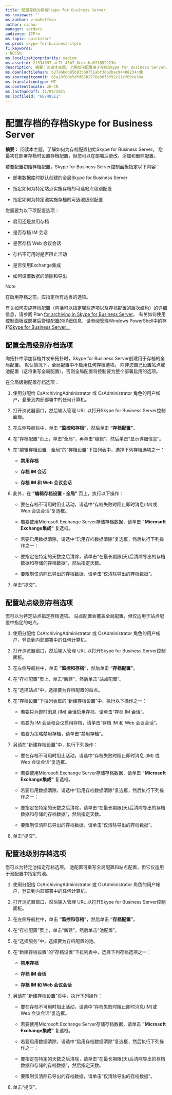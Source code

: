 ```yaml
---
title: 配置存档的存档Skype for Business Server
ms.reviewer: ''
ms.author: v-mahoffman
author: cichur
manager: serdars
audience: ITPro
ms.topic: quickstart
ms.prod: skype-for-business-itpro
f1.keywords:
- NOCSH
ms.localizationpriority: medium
ms.assetid: 2f534697-ac7f-45b7-8cdc-ba67f052223b
description: 摘要：阅读本主题，了解如何配置用于存档Skype for Business Server。 您最初在部署存档时设置存档配置，但您可以在部署后更改、添加和删除配置。
ms.openlocfilehash: b27a6bdd85b935b0751abf3da2bac94488234cdb
ms.sourcegitcommit: 65a10f80e5dfd67b2778e09f5f92c21ef09ce36a
ms.translationtype: MT
ms.contentlocale: zh-CN
ms.lasthandoff: 11/04/2021
ms.locfileid: "60749511"
---
```

# <a name="configure-archiving-options-for-skype-for-business-server"></a>配置存档的存档Skype for Business Server
 
**摘要：** 阅读本主题，了解如何为存档配置初始Skype for Business Server。 您最初在部署存档时设置存档配置，但您可以在部署后更改、添加和删除配置。
  
若要配置初始存档配置，Skype for Business Server控制面板指定以下内容：
  
- 部署数据库时默认创建的全局Skype for Business Server
    
- 指定如何为特定站点实施存档的可选站点级别配置
    
- 指定如何为特定池实施存档的可选池级别配置
    
您需要为以下项配置选项：
  
- 启用还是禁用存档
    
- 是否存档 IM 会话
    
- 是否存档 Web 会议会话
    
- 存档不可用时是否阻止活动
    
- 是否使用Exchange集成
    
- 如何设置数据的清除和导出
    
> [!NOTE]
> 在启用存档之前，应指定所有适当的选项。 
  
有关如何实施存档配置（包括可以指定哪些选项以及存档配置的层次结构）的详细信息，请参阅 Plan [for archiving in Skype for Business Server](../../plan-your-deployment/archiving/archiving.md)。 有关如何使用控制面板或部署后管理配置的详细信息，请参阅管理Windows PowerShell中的存档[Skype for Business Server。](../../manage/archiving/options.md)
  
## <a name="configure-global-level-archiving-options"></a>配置全局级别存档选项

向拓扑中添加存档并发布拓扑时，Skype for Business Server创建用于存档的全局配置。 默认情况下，全局配置中不启用任何存档选项。 除非您自己设置站点或池配置（这将重写全局配置），否则全局配置将控制要为整个部署启用的选项。
  
在全局级别配置存档选项：
  
1. 使用分配给 CsArchivingAdministrator 或 CsAdministrator 角色的用户帐户，登录到内部部署中的任何计算机。
    
2. 打开浏览器窗口，然后输入管理 URL 以打开Skype for Business Server控制面板。 
    
3. 在左侧导航栏中，单击 **“监控和存档”**，然后单击 **“存档配置”**。
    
4. 在“存档配置”页上，单击“全局”，再单击“编辑”，然后单击“显示详细信息”。
    
5. 在“编辑存档设置 - 全局”的“存档设置”下拉列表中，选择下列存档选项之一：
    
   - **禁用存档**
    
   - **存档 IM 会话**
    
   - **存档 IM 和 Web 会议会话**
    
6. 此外，在 **"编辑存档设置 - 全局"** 页上，执行以下操作：
    
   - 要在存档不可用时阻止活动，请选中“存档失败时阻止即时消息(IM)或 Web 会议会话”复选框。
    
   - 若要使用Microsoft Exchange Server存储存档数据，请单击 **"Microsoft Exchange集成"** 复选框。
    
   - 若要启用数据清除，请选中“启用存档数据清除”复选框，然后执行下列操作之一：
    
   - 要指定在特定的天数之后清除，请单击“在最长期限(天)后清除导出的存档数据和存储的存档数据”，然后指定天数。
    
   - 要限制仅清除已导出的存档数据，请单击“仅清除导出的存档数据”。
    
7. 单击“提交”。
    
## <a name="configure-site-level-archiving-options"></a>配置站点级别存档选项

您可以为特定站点指定存档选项。 站点配置会覆盖全局配置，但仅适用于站点配置中指定的站点。 
  
1. 使用分配给 CsArchivingAdministrator 或 CsAdministrator 角色的用户帐户，登录到内部部署中的任何计算机。
    
2. 打开浏览器窗口，然后输入管理 URL 以打开Skype for Business Server控制面板。 
    
3. 在左侧导航栏中，单击 **“监控和存档”**，然后单击 **“存档配置”**。
    
4. 在“存档配置”页上，单击“新建”，然后单击“站点配置”。
    
5. 在“选择站点”中，选择要为存档配置的站点。
    
6. 在“存档设置”下拉列表框的“新建存档设置”中，执行以下操作之一：
    
   - 若要只为即时消息 (IM) 会话启用存档，请单击“存档 IM 会话”。
    
   - 若要为 IM 会话和会议启用存档，请单击“存档 IM 和 Web 会议会话”。
    
   - 若要为策略禁用存档，请单击“禁用存档”。
    
7. 另请在“新建存档设置”中，执行下列操作：
    
   - 要在存档不可用时阻止活动，请选中“存档失败时阻止即时消息 (IM) 或 Web 会议会话”复选框。
    
   - 若要使用Microsoft Exchange Server存储存档数据，请单击 **"Microsoft Exchange集成"** 复选框。
    
   - 若要启用数据清除，请选中“启用存档数据清除”复选框，然后执行下列操作之一：
    
   - 要指定在特定的天数之后清除，请单击“在最长期限(天)后清除导出的存档数据和存储的存档数据”，然后指定天数。
    
   - 要限制仅清除已导出的存档数据，请单击“仅清除导出的存档数据”。
    
8. 单击“提交”。
    
## <a name="configure-pool-level-archiving-options"></a>配置池级别存档选项

您可以为特定池指定存档选项。 池配置可重写全局配置和站点配置，但它仅适用于池配置中指定的池。
  
1. 使用分配给 CsArchivingAdministrator 或 CsAdministrator 角色的用户帐户，登录到内部部署中的任何计算机。
    
2. 打开浏览器窗口，然后输入管理 URL 以打开Skype for Business Server控制面板。 
    
3. 在左侧导航栏中，单击 **“监控和存档”**，然后单击 **“存档配置”**。
    
4. 在“存档配置”页上，单击“新建”，然后单击“池配置”。
    
5. 在“选择服务”中，选择要为存档配置的池。
    
6. 在“新建存档设置”的“存档设置”下拉列表中，选择下列存档选项之一：
    
   - **禁用存档**
    
   - **存档 IM 会话**
    
   - **存档 IM 和 Web 会议会话**
    
7. 另请在“新建存档设置”页中，执行下列操作：
    
   - 要在存档不可用时阻止活动，请选中“存档失败时阻止即时消息(IM)或 Web 会议会话”复选框。
    
   - 若要使用Microsoft Exchange Server存储存档数据，请单击 **"Microsoft Exchange集成"** 复选框。
    
   - 若要启用数据清除，请选中“启用存档数据清除”复选框，然后执行下列操作之一：
    
   - 要指定在特定的天数之后清除，请单击“在最长期限(天)后清除导出的存档数据和存储的存档数据”，然后指定天数。
    
   - 要限制仅清除已导出的存档数据，请单击“仅清除导出的存档数据”。
    
8. 单击“提交”。
    

